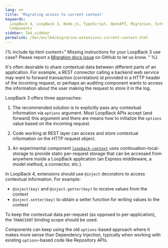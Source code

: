 ```yaml
---
lang: en
title: 'Migrating access to current context'
keywords:
  LoopBack 4, LoopBack 3, Node.js, TypeScript, OpenAPI, Migration, Extensions,
  Components
sidebar: lb4_sidebar
permalink: /doc/en/lb4/migration-extensions-current-context.html
---
```


{% include tip.html content="
Missing instructions for your LoopBack 3 use case? Please report a [Migration docs issue](https://github.com/loopbackio/loopback-next/issues/new?labels=question,Migration,Docs&template=Migration_docs.md) on GitHub to let us know.
" %}

It's often desirable to share contextual data between different parts of an
application. For example, a REST connector calling a backend web service may
want to forward transaction (correlation) id provided in a HTTP header of the
incoming request, or perhaps an auditing component wants to access the
information about the user making the request to store it in the log.

LoopBack 3 offers three approaches:

1. The recommended solution is to explicitly pass any contextual information via
   `options` argument. Most LoopBack APIs accept (and forward) this argument and
   there are means how to initialize the `options` value based on the incoming
   request.

2. Code working at REST layer can access and store contextual information on the
   HTTP request object.

3. An experimental component
   [`loopback-context`](https://github.com/loopbackio/loopback-context) uses
   continuation-local-storage to provide static per-request storage that can be
   accessed from anywhere inside a LoopBack application (an Express middleware,
   a model method, a connector, etc.).

In LoopBack 4, extensions should use `@inject` decorators to access contextual
information. For example:

- `@inject(key)` and `@inject.getter(key)` to receive values from the context
- `@inject.setter(key)` to obtain a setter function for writing values to the
  context

To keep the contextual data per-request (as opposed to per-application), the
`TRANSIENT` binding scope should be used.

Components can keep using the old `options`-based approach where it makes more
sense than Dependency Injection, typically when working with existing
`options`-based code like Repository APIs.
